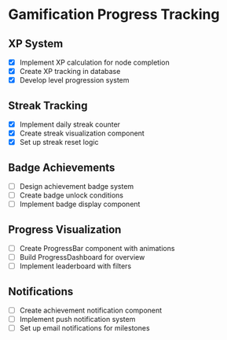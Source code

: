 # Gamification Progress Tracking

## XP System
- [x] Implement XP calculation for node completion
- [x] Create XP tracking in database
- [x] Develop level progression system

## Streak Tracking
- [x] Implement daily streak counter
- [x] Create streak visualization component
- [x] Set up streak reset logic

## Badge Achievements
- [ ] Design achievement badge system
- [ ] Create badge unlock conditions
- [ ] Implement badge display component

## Progress Visualization
- [ ] Create ProgressBar component with animations
- [ ] Build ProgressDashboard for overview
- [ ] Implement leaderboard with filters

## Notifications
- [ ] Create achievement notification component
- [ ] Implement push notification system
- [ ] Set up email notifications for milestones
